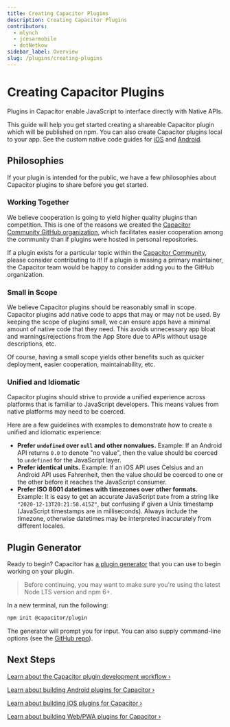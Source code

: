 ```yaml
---
title: Creating Capacitor Plugins
description: Creating Capacitor Plugins
contributors:
  - mlynch
  - jcesarmobile
  - dotNetkow
sidebar_label: Overview
slug: /plugins/creating-plugins
---
```


# Creating Capacitor Plugins

Plugins in Capacitor enable JavaScript to interface directly with Native APIs.

This guide will help you get started creating a shareable Capacitor plugin which will be published on npm. You can also create Capacitor plugins local to your app. See the custom native code guides for [iOS](/main/ios/custom-code.md) and [Android](/main/android/custom-code.md).

## Philosophies

If your plugin is intended for the public, we have a few philosophies about Capacitor plugins to share before you get started.

### Working Together

We believe cooperation is going to yield higher quality plugins than competition. This is one of the reasons we created the [Capacitor Community GitHub organization](https://github.com/capacitor-community), which facilitates easier cooperation among the community than if plugins were hosted in personal repositories.

If a plugin exists for a particular topic within the [Capacitor Community](https://github.com/capacitor-community), please consider contributing to it! If a plugin is missing a primary maintainer, the Capacitor team would be happy to consider adding you to the GitHub organization.

### Small in Scope

We believe Capacitor plugins should be reasonably small in scope. Capacitor plugins add native code to apps that may or may not be used. By keeping the scope of plugins small, we can ensure apps have a minimal amount of native code that they need. This avoids unnecessary app bloat and warnings/rejections from the App Store due to APIs without usage descriptions, etc.

Of course, having a small scope yields other benefits such as quicker deployment, easier cooperation, maintainability, etc.

### Unified and Idiomatic

Capacitor plugins should strive to provide a unified experience across platforms that is familiar to JavaScript developers. This means values from native platforms may need to be coerced.

Here are a few guidelines with examples to demonstrate how to create a unified and idiomatic experience:

- **Prefer `undefined` over `null` and other nonvalues.** Example: If an Android API returns `0.0` to denote "no value", then the value should be coerced to `undefined` for the JavaScript layer.
- **Prefer identical units.** Example: If an iOS API uses Celsius and an Android API uses Fahrenheit, then the value should be coerced to one or the other before it reaches the JavaScript consumer.
- **Prefer ISO 8601 datetimes with timezones over other formats.** Example: It is easy to get an accurate JavaScript `Date` from a string like `"2020-12-13T20:21:58.415Z"`, but confusing if given a Unix timestamp (JavaScript timestamps are in milliseconds). Always include the timezone, otherwise datetimes may be interpreted inaccurately from different locales.

## Plugin Generator

Ready to begin? Capacitor has [a plugin generator](https://github.com/ionic-team/create-capacitor-plugin) that you can use to begin working on your plugin.

> Before continuing, you may want to make sure you're using the latest Node LTS version and npm 6+.

In a new terminal, run the following:

```bash
npm init @capacitor/plugin
```

The generator will prompt you for input. You can also supply command-line options (see the [GitHub repo](https://github.com/ionic-team/create-capacitor-plugin/)).

## Next Steps

[Learn about the Capacitor plugin development workflow &#8250;](/plugins/creating-plugins/development-workflow.md)

[Learn about building Android plugins for Capacitor &#8250;](/plugins/creating-plugins/android-guide.md)

[Learn about building iOS plugins for Capacitor &#8250;](/plugins/creating-plugins/ios-guide.md)

[Learn about building Web/PWA plugins for Capacitor &#8250;](/plugins/creating-plugins/web-guide.md)
